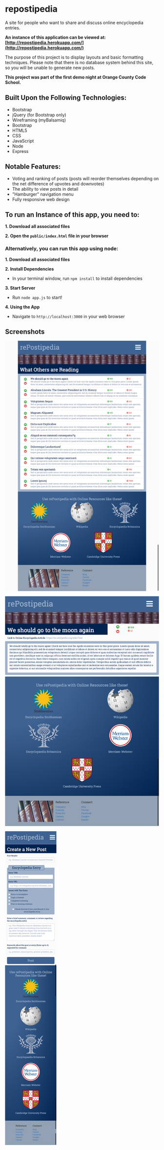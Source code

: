 # repostipedia

A site for people who want to share and discuss online encyclopedia entries.

**An instance of this application can be viewed at: [http://repostipedia.herokuapp.com/](http://repostipedia.herokuapp.com/)**

The purpose of this project is to display layouts and basic formatting techniques. Please note that there is no database system behind this site, so you will be unable to generate new posts.

**This project was part of the first demo night at Orange County Code School.**

## Built Upon the Following Technologies:
- Bootstrap
- jQuery (for Bootstrap only)
- Wireframing (myBalsamiq)
- Bootstrap
- HTML5
- CSS
- JavaScript
- Node
- Express

## Notable Features:
- Voting and ranking of posts (posts will reorder themselves depending on the net difference of upvotes and downvotes)
- The ability to view posts in detail
- "Hamburger" navigation menu
- Fully responsive web design

## To run an Instance of this app, you need to:

**1. Download all associated files**

**2. Open the `public/index.html` file in your browser**

### Alternatively, you can run this app using node:

**1. Download all associated files**

**2. Install Dependencies**
- In your terminal window, run `npm install` to install dependencies

**3. Start Server**
- Run `node app.js` to start!

**4. Using the App**
- Navigate to `http://localhost:3000` in your web browser


## Screenshots

![Repostipedia Homepage](https://raw.githubusercontent.com/DanielJenkins/repostipedia/master/mockups/frontPage.png)

![Repostipedia View Posts](https://raw.githubusercontent.com/DanielJenkins/repostipedia/master/mockups/post-screenshot.png)

![Repostipedia New Post Page - Mobile Version](https://raw.githubusercontent.com/DanielJenkins/repostipedia/master/mockups/newPost-mobile-screenshot.png)
